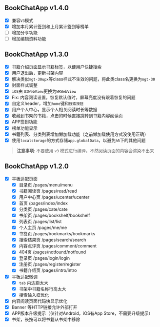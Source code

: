 ## BookChatApp v1.4.0
- [x] 兼容`V3`模式
- [x] 增加本月累计签到和上月累计签到等榜单
- [ ] 增加分享功能
- [ ] 增加编辑资料功能

## BookChatApp v1.3.0
- [x] 书籍介绍页面显示书籍标签，以便用户快捷搜索
- [x] 用户退出后，更新书架内容
- [x] 解决类似`mgt-30upx`等class样式不生效的问题，将此类class名更换为`mgt-30`
- [x] 封面样式调整
- [x] `iOS`由 `UIWebView`更换为`WKWebView`
- [x] Fix: 内容阅读设置，恢复默认值时，屏幕亮度没有跟着恢复的问题
- [x] 自定义header，增加`home`键和`搜索按钮`
- [x] 用户个人中心，显示个人相关阅读时长等数据
- [x] 收藏到书架的书籍，点击的时候直接跳转到书籍内容阅读页
- [x] APP签到功能
- [x] 榜单功能显示
- [x] 书籍列表、分类列表增加懒加载功能（之前懒加载使用方式没使用正确）
- [x] 使用`localstorage`的方式存储`app.globalData`，以避免`h5`下的其他问题 

> **注意事项**: 不要使用 `v3` 模式进行编译，不然阅读页面的内容会渲染不出来

## BookChatApp v1.2.0
- [x] 平板适配页面
	- [x] 目录页            /pages/menu/menu
	- [x] 书籍阅读页         /pages/read/read
	- [x] 用户中心页         /pages/ucenter/ucenter
	- [x] 首页              /pages/index/index
	- [x] 分类页            /pages/cate/cate
	- [x] 书架页            /pages/bookshelf/bookshelf
	- [x] 列表页            /pages/list/list
	- [x] 个人主页          /pages/me/me
	- [x] 书签页            /pages/bookmarks/bookmarks
	- [x] 搜索结果页         /pages/search/search
	- [x] 内容点评页         /pages/comment/comment
	- [x] 404页            /pages/notfound/notfound
	- [x] 登录页            /pages/login/login
	- [x] 注册页            /pages/register/register
	- [x] 书籍介绍页         /pages/intro/intro
- [x] 平板适配微调
	- [x] `tab` 内边距太大
	- [x] 书架中书籍名称行高太大
	- [x] 搜索输入框优化
- [x] 内容阅读页面代码块显示优化
- [x] Banner 等HTTP链接允许外部打开
- [x] APP版本升级提示（仅针对Android，iOS有App Store，不需要升级提示） 
- [x] 书架，长按可以将书籍从书架中移除